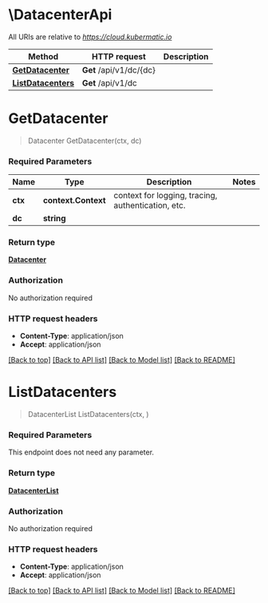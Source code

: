 # \DatacenterApi

All URIs are relative to *https://cloud.kubermatic.io*

Method | HTTP request | Description
------------- | ------------- | -------------
[**GetDatacenter**](DatacenterApi.md#GetDatacenter) | **Get** /api/v1/dc/{dc} | 
[**ListDatacenters**](DatacenterApi.md#ListDatacenters) | **Get** /api/v1/dc | 


# **GetDatacenter**
> Datacenter GetDatacenter(ctx, dc)


### Required Parameters

Name | Type | Description  | Notes
------------- | ------------- | ------------- | -------------
 **ctx** | **context.Context** | context for logging, tracing, authentication, etc.
  **dc** | **string**|  | 

### Return type

[**Datacenter**](Datacenter.md)

### Authorization

No authorization required

### HTTP request headers

 - **Content-Type**: application/json
 - **Accept**: application/json

[[Back to top]](#) [[Back to API list]](../README.md#documentation-for-api-endpoints) [[Back to Model list]](../README.md#documentation-for-models) [[Back to README]](../README.md)

# **ListDatacenters**
> DatacenterList ListDatacenters(ctx, )


### Required Parameters
This endpoint does not need any parameter.

### Return type

[**DatacenterList**](DatacenterList.md)

### Authorization

No authorization required

### HTTP request headers

 - **Content-Type**: application/json
 - **Accept**: application/json

[[Back to top]](#) [[Back to API list]](../README.md#documentation-for-api-endpoints) [[Back to Model list]](../README.md#documentation-for-models) [[Back to README]](../README.md)

